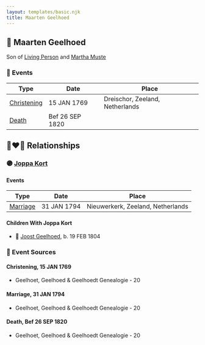 ```yaml
---
layout: templates/basic.njk
title: Maarten Geelhoed
---
```

## 🔵 Maarten Geelhoed

Son of [Living Person](/people/2/25458048) and [Martha Muste](/people/9/90752360)

### 📆 Events

Type | Date | Place
------ | ------ | ------
[Christening](#event-8aa12909-640c-4b07-83ed-47241b9f7c14) | 15 JAN 1769 | Dreischor, Zeeland, Netherlands
[Death](#event-c61a5b0f-4220-40cc-b104-92f33c8e2da1) | Bef 26 SEP 1820 |

## 👩‍❤️‍👨 Relationships

### 🟣 [Joppa Kort](/people/5/56906995)

#### Events

Type | Date | Place
------ | ------ | ------
[Marriage](#event-ababdfe6-7bf3-4a99-a680-ed4aecfc5b6a) | 31 JAN 1794 | Nieuwerkerk, Zeeland, Netherlands
#### Children With Joppa Kort
* 🔵 [Joost Geelhoed](/people/7/72031888), b. 19 FEB 1804
### 📰 Event Sources

#### <a id="event-8aa12909-640c-4b07-83ed-47241b9f7c14"></a> Christening, 15 JAN 1769
* Geelhoet, Geelhoed & Geelhoedt Genealogie  - 20

#### <a id="event-ababdfe6-7bf3-4a99-a680-ed4aecfc5b6a"></a> Marriage, 31 JAN 1794
* Geelhoet, Geelhoed & Geelhoedt Genealogie  - 20
#### <a id="event-c61a5b0f-4220-40cc-b104-92f33c8e2da1"></a> Death, Bef 26 SEP 1820
* Geelhoet, Geelhoed & Geelhoedt Genealogie  - 20
